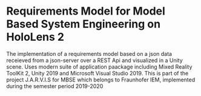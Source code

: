 # Requirements Model for Model Based System Engineering on HoloLens 2

The implementation of a requirements model based on a json data receieved from a json-server over a REST Api and visualized in a Unity scene. Uses modern suite of application paackage including Mixed Reality ToolKit 2, Unity 2019 and Microsoft Visual Studio 2019. This is part of the project J.A.R.V.I.S for MBSE which belongs to Fraunhofer IEM, implemented during the semester period 2019-2020
